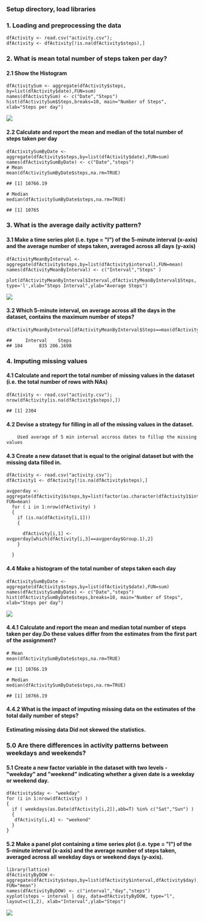 ### Setup directory, load libraries

### 1. Loading and preprocessing the data

    dfActivity <- read.csv("activity.csv");
    dfActivity <- dfActivity[!is.na(dfActivity$steps),] 

### 2. What is mean total number of steps taken per day?

#### 2.1 Show the Histogram

    dfActivitySum <- aggregate(dfActivity$steps, by=list(dfActivity$date),FUN=sum)
    names(dfActivitySum) <- c("Date","Steps")
    hist(dfActivitySum$Steps,breaks=10, main="Number of Steps", xlab="Steps per day")

![](Week2_files/figure-markdown_strict/unnamed-chunk-2-1.png)

#### 2.2 Calculate and report the mean and median of the total number of steps taken per day

    dfActivitySumByDate <- aggregate(dfActivity$steps,by=list(dfActivity$date),FUN=sum)
    names(dfActivitySumByDate) <- c("Date","steps")
    # Mean
    mean(dfActivitySumByDate$steps,na.rm=TRUE)

    ## [1] 10766.19

    # Median
    median(dfActivitySumByDate$steps,na.rm=TRUE)

    ## [1] 10765

### 3. What is the average daily activity pattern?

#### 3.1 Make a time series plot (i.e. type = "l") of the 5-minute interval (x-axis) and the average number of steps taken, averaged across all days (y-axis)

    dfActivityMeanByInterval <- aggregate(dfActivity$steps,by=list(dfActivity$interval),FUN=mean)
    names(dfActivityMeanByInterval) <- c("Interval","Steps" )
     plot(dfActivityMeanByInterval$Interval,dfActivityMeanByInterval$Steps, type='l',xlab="Steps Interval",ylab="Average Steps")

![](Week2_files/figure-markdown_strict/unnamed-chunk-4-1.png)

#### 3.2 Which 5-minute interval, on average across all the days in the dataset, contains the maximum number of steps?

    dfActivityMeanByInterval[dfActivityMeanByInterval$Steps==max(dfActivityMeanByInterval$Steps),]

    ##     Interval    Steps
    ## 104      835 206.1698

### 4. Imputing missing values

#### 4.1 Calculate and report the total number of missing values in the dataset (i.e. the total number of rows with NAs)

    dfActivity <- read.csv("activity.csv");
    nrow(dfActivity[is.na(dfActivity$steps),]) 

    ## [1] 2304

#### 4.2 Devise a strategy for filling in all of the missing values in the dataset.

        Used average of 5 min interval accross dates to fillup the missing values

#### 4.3 Create a new dataset that is equal to the original dataset but with the missing data filled in.

    dfActivity <- read.csv("activity.csv");
    dfActivity1 <- dfActivity[!is.na(dfActivity$steps),] 

    avgperday <- aggregate(dfActivity1$steps,by=list(factor(as.character(dfActivity1$interval))), FUN=mean)
      for ( i in 1:nrow(dfActivity) )
      {
        if (is.na(dfActivity[i,1]))
        { 
          
          dfActivity[i,1] <- avgperday[which(dfActivity[i,3]==avgperday$Group.1),2] 
        }  
        
      }

#### 4.4 Make a histogram of the total number of steps taken each day

    dfActivitySumByDate <- aggregate(dfActivity$steps,by=list(dfActivity$date),FUN=sum)
    names(dfActivitySumByDate) <- c("Date","steps")
    hist(dfActivitySumByDate$steps,breaks=10, main="Number of Steps", xlab="Steps per day")

![](Week2_files/figure-markdown_strict/unnamed-chunk-8-1.png)

#### 4.4.1 Calculate and report the mean and median total number of steps taken per day.Do these values differ from the estimates from the first part of the assignment?

    # Mean
    mean(dfActivitySumByDate$steps,na.rm=TRUE)

    ## [1] 10766.19

    # Median
    median(dfActivitySumByDate$steps,na.rm=TRUE)

    ## [1] 10766.19

#### 4.4.2 What is the impact of imputing missing data on the estimates of the total daily number of steps?

#### Estimating missing data Did not skewed the statistics.

### 5.0 Are there differences in activity patterns between weekdays and weekends?

#### 5.1 Create a new factor variable in the dataset with two levels - "weekday" and "weekend" indicating whether a given date is a weekday or weekend day.

    dfActivity$day <- "weekday"
    for (i in 1:nrow(dfActivity) ) 
    {
      if ( weekdays(as.Date(dfActivity[i,2]),abb=T) %in% c("Sat","Sun") )
      {
       dfActivity[i,4] <- "weekend"
      }
    }

#### 5.2 Make a panel plot containing a time series plot (i.e. type = "l") of the 5-minute interval (x-axis) and the average number of steps taken, averaged across all weekday days or weekend days (y-axis).

    library(lattice)
    dfActivityByDOW <- aggregate(dfActivity$steps,by=list(dfActivity$interval,dfActivity$day), FUN="mean")
    names(dfActivityByDOW) <- c("interval","day","steps")
    xyplot(steps ~ interval | day, data=dfActivityByDOW, type="l", layout=c(1,2), xlab="Interval",ylab="Steps")

![](Week2_files/figure-markdown_strict/unnamed-chunk-11-1.png)

